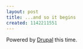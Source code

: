 ```yaml
--- 
layout: post
title: ...and so it begins
created: 1142211551
---
```

Powered by [Drupal](http://www.drupal.org/) this time.
